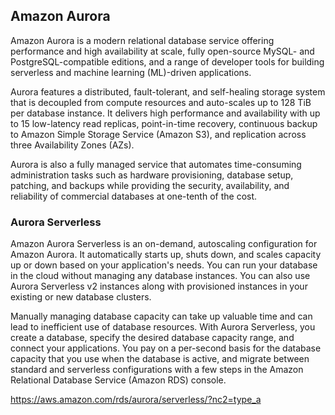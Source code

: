 ## Amazon Aurora

Amazon Aurora is a modern relational database service offering performance and high availability at scale, fully open-source MySQL- and PostgreSQL-compatible editions, and a range of developer tools for building serverless and machine learning (ML)-driven applications.

Aurora features a distributed, fault-tolerant, and self-healing storage system that is decoupled from compute resources and auto-scales up to 128 TiB per database instance. It delivers high performance and availability with up to 15 low-latency read replicas, point-in-time recovery, continuous backup to Amazon Simple Storage Service (Amazon S3), and replication across three Availability Zones (AZs).

Aurora is also a fully managed service that automates time-consuming administration tasks such as hardware provisioning, database setup, patching, and backups while providing the security, availability, and reliability of commercial databases at one-tenth of the cost.

### Aurora Serverless

Amazon Aurora Serverless is an on-demand, autoscaling configuration for Amazon Aurora. It automatically starts up, shuts down, and scales capacity up or down based on your application's needs. You can run your database in the cloud without managing any database instances. You can also use Aurora Serverless v2 instances along with provisioned instances in your existing or new database clusters.

Manually managing database capacity can take up valuable time and can lead to inefficient use of database resources. With Aurora Serverless, you create a database, specify the desired database capacity range, and connect your applications. You pay on a per-second basis for the database capacity that you use when the database is active, and migrate between standard and serverless configurations with a few steps in the Amazon Relational Database Service (Amazon RDS) console.

https://aws.amazon.com/rds/aurora/serverless/?nc2=type_a

